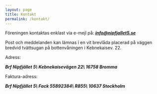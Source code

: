 ```yaml
---
layout: page
title: Kontakt
permalink: /kontakt/
---
```


Föreningen kontaktas enklast via e-mejl på: _**info@nipfjallet5.se**_

Post och meddelanden kan lämnas i en vit brevlåda placerad på väggen bredvid tvättsugan på bottenvåningen i Kebnekaisev. 22.

Adress:

**_Brf Nipfjället 5\\
Kebnekaisevägen 22\\
16758 Bromma_**

Faktura-adress:

**_Brf Nipfjället 5\\
Fack 55892384\\
R855\\
10637 Stockholm_**
